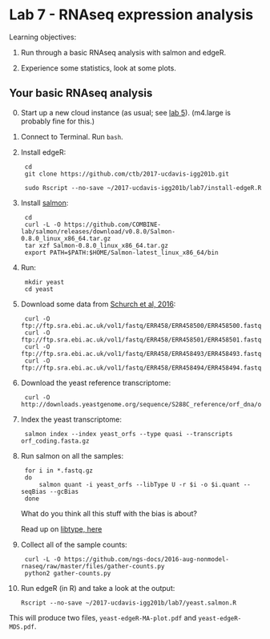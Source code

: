 # Lab 7 - RNAseq expression analysis

Learning objectives:

1. Run through a basic RNAseq analysis with salmon and edgeR.

2. Experience some statistics, look at some plots.

## Your basic RNAseq analysis

0. Start up a new cloud instance (as usual; see [lab 5](../lab5/README.md)).
   (m4.large is probably fine for this.)
   
1. Connect to Terminal. Run `bash`.

2. Install edgeR:

        cd
        git clone https://github.com/ctb/2017-ucdavis-igg201b.git
        
        sudo Rscript --no-save ~/2017-ucdavis-igg201b/lab7/install-edgeR.R

3. Install [salmon](https://salmon.readthedocs.io):

        cd
        curl -L -O https://github.com/COMBINE-lab/salmon/releases/download/v0.8.0/Salmon-0.8.0_linux_x86_64.tar.gz
        tar xzf Salmon-0.8.0_linux_x86_64.tar.gz
        export PATH=$PATH:$HOME/Salmon-latest_linux_x86_64/bin

4. Run:

        mkdir yeast
        cd yeast
        
5. Download some data from [Schurch et al, 2016](https://www.ncbi.nlm.nih.gov/pmc/articles/PMC4878611/):

        curl -O ftp://ftp.sra.ebi.ac.uk/vol1/fastq/ERR458/ERR458500/ERR458500.fastq.gz
        curl -O ftp://ftp.sra.ebi.ac.uk/vol1/fastq/ERR458/ERR458501/ERR458501.fastq.gz
        curl -O ftp://ftp.sra.ebi.ac.uk/vol1/fastq/ERR458/ERR458493/ERR458493.fastq.gz
        curl -O ftp://ftp.sra.ebi.ac.uk/vol1/fastq/ERR458/ERR458494/ERR458494.fastq.gz
        
6. Download the yeast reference transcriptome:

        curl -O http://downloads.yeastgenome.org/sequence/S288C_reference/orf_dna/orf_coding.fasta.gz

7. Index the yeast transcriptome:

        salmon index --index yeast_orfs --type quasi --transcripts orf_coding.fasta.gz
    
8. Run salmon on all the samples:

        for i in *.fastq.gz
        do
            salmon quant -i yeast_orfs --libType U -r $i -o $i.quant --seqBias --gcBias
        done
        
   What do you think all this stuff with the bias is about?
   
   Read up on [libtype, here](https://salmon.readthedocs.io/en/latest/salmon.html#what-s-this-libtype)
        
9. Collect all of the sample counts:

        curl -L -O https://github.com/ngs-docs/2016-aug-nonmodel-rnaseq/raw/master/files/gather-counts.py
        python2 gather-counts.py


10. Run edgeR (in R) and take a look at the output:

        Rscript --no-save ~/2017-ucdavis-igg201b/lab7/yeast.salmon.R
        
   This will produce two files, `yeast-edgeR-MA-plot.pdf` and
   `yeast-edgeR-MDS.pdf`.
